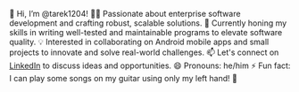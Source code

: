 👋 Hi, I’m @tarek1204!
👨‍💻 Passionate about enterprise software development and crafting robust, scalable solutions.
🌱 Currently honing my skills in writing well-tested and maintainable programs to elevate software quality.
💡 Interested in collaborating on Android mobile apps and small projects to innovate and solve real-world challenges.
📫 Let's connect on [LinkedIn](https://www.linkedin.com/in/tarek-hesham-900a5a16b) to discuss ideas and opportunities.
😄 Pronouns: he/him
⚡ Fun fact: I can play some songs on my guitar using only my left hand! 🎸

<!---
tarek1204/tarek1204 is a ✨ special ✨ repository because its `README.md` (this file) appears on your GitHub profile.
You can click the Preview link to take a look at your changes.
--->

